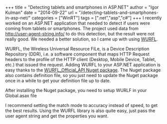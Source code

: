 +++
title = "Detecting tablets and smartphones in ASP.NET"
author = "Igor Kulman"
date = "2014-09-22"
url = "/detecting-tablets-and-smartphones-in-asp-net/"
categories = ["WinRT"]
tags = [".net","asp","c#"]
+++
I recently worked on an ASP.NET application that needed to detect if users were coming from tablets or smartphones. The project used data from <http://user-agent-string.info/> to do this detection, but the result were not really good. We needed a better solution, so I came up with using [WURFL][1].

WURFL, the Wireless Universal Resource FiLe, is a Device Description Repository (DDR), i.e. a software component that maps HTTP Request headers to the profile of the HTTP client (Desktop, Mobile Device, Tablet, etc.) that issued the request. Adding WURFL to your ASP.NET application is easy thanks to the [WURFL\_Official\_API Nuget package][2]. The Nuget package also contains definition file, so you just need to update the Nuget package once in a while to get your definition file up to date.

<!--more-->

After installing the Nuget package, you need to setup WURLF in your Global.asax file

<script src="https://gist.github.com/igorkulman/dc65bf6d68aec59d57e2.js?file=wurlf_setup.cs"></script>

I recommend setting the match mode to accuracy instead of speed, to get the best results. Using the WURFL library is also quite easy, just pass the user agent string and get the properties you want.

<script src="https://gist.github.com/igorkulman/dc65bf6d68aec59d57e2.js?file=wurfl_usage.cs"></script>

 [1]: http://wurfl.sourceforge.net/
 [2]: https://www.nuget.org/packages/WURFL_Official_API/
